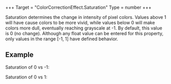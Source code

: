 +++
Target = "ColorCorrectionEffect.Saturation"
Type = number
+++

Saturation determines the change in intensity of pixel colors. Values above 1 will have cause colors to be more vivid, while values below 0 will make colors more dull, eventually reaching grayscale at -1.  By default, this value is 0 (no change). Although any float value can be entered for this property, only values in the range [-1, 1] have defined behavior.## ExampleSaturation of 0 vs -1:Saturation of 0 vs 1:[1]: https://images.contentstack.io/v3/assets/bltc2ad39afa86662c8/blt3c5e095a9246bce0/5b3fd68db496a3810b47f270/Saturation-1.png[2]: https://images.contentstack.io/v3/assets/bltc2ad39afa86662c8/blt619f44d80359b1cc/5b3fd693c321297a0b1bbc51/Saturation1.png